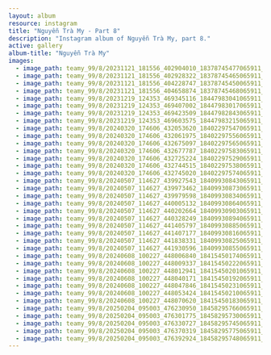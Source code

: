 ```yaml
---
layout: album
resource: instagram
title: "Nguyễn Trà My - Part 8"
description: "Instagram album of Nguyễn Trà My, part 8."
active: gallery
album-title: "Nguyễn Trà My"
images:
  - image_path: teamy_99/8/20231121_181556_402904010_18378745477065911_493269595483372894_n.jpg
  - image_path: teamy_99/8/20231121_181556_402928322_18378745465065911_5540535455289661231_n.jpg
  - image_path: teamy_99/8/20231121_181556_404228747_18378745450065911_3420288227710468050_n.jpg
  - image_path: teamy_99/8/20231121_181556_404658874_18378745468065911_4296098377401068456_n.jpg
  - image_path: teamy_99/8/20231219_124353_469345116_18447983041065911_8324738171116348399_n.jpg
  - image_path: teamy_99/8/20231219_124353_469407002_18447983017065911_3132115920325046046_n.jpg
  - image_path: teamy_99/8/20231219_124353_469423509_18447982843065911_3761712744287994196_n.jpg
  - image_path: teamy_99/8/20231219_124353_469603575_18447983215065911_8229136145988338365_n.jpg
  - image_path: teamy_99/8/20240320_174606_432053620_18402297547065911_5771410635871703779_n.jpg
  - image_path: teamy_99/8/20240320_174606_432061975_18402297556065911_7216544317166067737_n.jpg
  - image_path: teamy_99/8/20240320_174606_432675097_18402297565065911_7489228776285468661_n.jpg
  - image_path: teamy_99/8/20240320_174606_432677787_18402297583065911_2092431993088258323_n.jpg
  - image_path: teamy_99/8/20240320_174606_432725224_18402297529065911_624478785648464694_n.jpg
  - image_path: teamy_99/8/20240320_174606_432744515_18402297538065911_5739536722959024848_n.jpg
  - image_path: teamy_99/8/20240320_174606_432745020_18402297574065911_7630726064781371271_n.jpg
  - image_path: teamy_99/8/20240507_114627_439927543_18409930843065911_9182059216072139114_n.jpg
  - image_path: teamy_99/8/20240507_114627_439973462_18409930873065911_6446805759675501633_n.jpg
  - image_path: teamy_99/8/20240507_114627_439979598_18409930834065911_4423175803217745956_n.jpg
  - image_path: teamy_99/8/20240507_114627_440005132_18409930864065911_7623369679711713035_n.jpg
  - image_path: teamy_99/8/20240507_114627_440202664_18409930903065911_3969511683443984251_n.jpg
  - image_path: teamy_99/8/20240507_114627_440328249_18409930894065911_9193063702077874729_n.jpg
  - image_path: teamy_99/8/20240507_114627_441405797_18409930885065911_7881432322397980194_n.jpg
  - image_path: teamy_99/8/20240507_114627_441407177_18409930816065911_8198252999587095601_n.jpg
  - image_path: teamy_99/8/20240507_114627_441838331_18409930825065911_7816393428707350252_n.jpg
  - image_path: teamy_99/8/20240507_114627_441930596_18409930855065911_5881938222371728796_n.jpg
  - image_path: teamy_99/8/20240608_100227_448006840_18415450174065911_4620268508442139674_n.jpg
  - image_path: teamy_99/8/20240608_100227_448009337_18415450222065911_4413662010781421865_n.jpg
  - image_path: teamy_99/8/20240608_100227_448012941_18415450201065911_7213128527211990711_n.jpg
  - image_path: teamy_99/8/20240608_100227_448040171_18415450192065911_4665532261782941587_n.jpg
  - image_path: teamy_99/8/20240608_100227_448047846_18415450231065911_1982843093339862343_n.jpg
  - image_path: teamy_99/8/20240608_100227_448053424_18415450210065911_5873051831463099490_n.jpg
  - image_path: teamy_99/8/20240608_100227_448070620_18415450183065911_8137237151977585991_n.jpg
  - image_path: teamy_99/8/20250204_095003_476230950_18458295766065911_8111994386345091286_n.jpg
  - image_path: teamy_99/8/20250204_095003_476301775_18458295730065911_5419415864638721072_n.jpg
  - image_path: teamy_99/8/20250204_095003_476330727_18458295745065911_7672693722466882875_n.jpg
  - image_path: teamy_99/8/20250204_095003_476370319_18458295775065911_3465949075758307967_n.jpg
  - image_path: teamy_99/8/20250204_095003_476392924_18458295748065911_2343063657628591076_n.jpg
---
```

